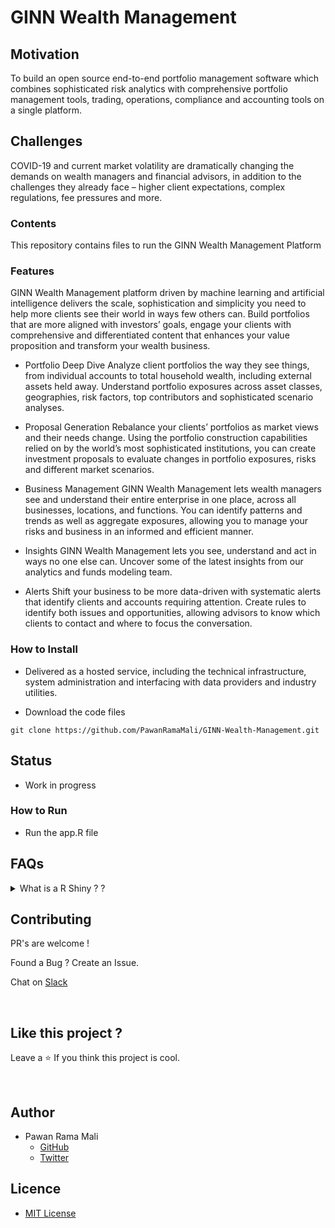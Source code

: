 # GINN Wealth Management

## Motivation

To build an open source end-to-end portfolio management software which combines sophisticated risk analytics with comprehensive portfolio management tools, trading, operations, compliance and accounting tools on a single platform.

## Challenges

COVID-19 and current market volatility are dramatically changing the demands on wealth managers and financial advisors, in addition to the challenges they already face – higher client expectations, complex regulations, fee pressures and more.

### Contents 

This repository contains files to run the GINN Wealth Management Platform


### Features 

GINN Wealth Management platform driven by machine learning and artificial intelligence delivers the scale, sophistication and simplicity you need to help more clients see their world in ways few others can. Build portfolios that are more aligned with investors’ goals, engage your clients with comprehensive and differentiated content that enhances your value proposition and transform your wealth business.

* Portfolio Deep Dive
Analyze client portfolios the way they see things, from individual accounts to total household wealth, including external assets held away. Understand portfolio exposures across asset classes, geographies, risk factors, top contributors and sophisticated scenario analyses.

* Proposal Generation
Rebalance your clients’ portfolios as market views and their needs change. Using the portfolio construction capabilities relied on by the world’s most sophisticated institutions, you can create investment proposals to evaluate changes in portfolio exposures, risks and different market scenarios.

* Business Management
GINN Wealth Management lets wealth managers see and understand their entire enterprise in one place, across all businesses, locations, and functions. You can identify patterns and trends as well as aggregate exposures, allowing you to manage your risks and business in an informed and efficient manner.

* Insights
GINN Wealth Management lets you see, understand and act in ways no one else can. Uncover some of the latest insights from our analytics and funds modeling team.

* Alerts
Shift your business to be more data-driven with systematic alerts that identify clients and accounts requiring attention. Create rules to identify both issues and opportunities, allowing advisors to know which clients to contact and where to focus the conversation.

### How to Install 

* Delivered as a hosted service, including the technical infrastructure, system administration and interfacing with data providers and industry utilities.

* Download the code files

```
git clone https://github.com/PawanRamaMali/GINN-Wealth-Management.git 

```

## Status 

* Work in progress

### How to Run

* Run the app.R file 


## FAQs

<!-- faq 1 -->
<details>
<summary> What is a R Shiny ? ? </summary>
<br/>

Shiny is an R package that makes it easy to build interactive web apps straight from R. You can host standalone apps on a webpage or embed them in R Markdown documents or build dashboards. You can also extend your Shiny apps with CSS themes, htmlwidgets, and JavaScript actions.

---
</details>


## Contributing

PR's are welcome !

Found a Bug ? Create an Issue.

Chat on [Slack](https://join.slack.com/t/newworkspace-9gk8128/shared_invite/zt-w6xv6tzr-gbHlelZiLQocs_twNmOypg)

<br/>


## Like this project ?

Leave a ⭐ If you think this project is cool.

<br/>


## Author

* Pawan Rama Mali 
  * [GitHub](https://github.com/PawanRamaMali) 
  * [Twitter](https://twitter.com/PawanRamaMali) 


## Licence

* [MIT License](LICENSE)

